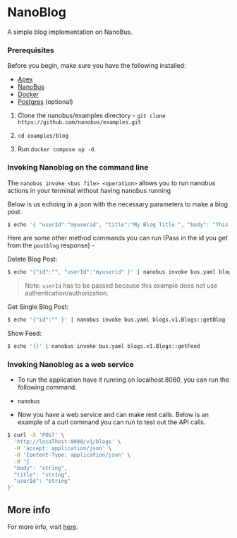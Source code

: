 # NanoBlog 

A simple blog implementation on NanoBus.

### Prerequisites

Before you begin, make sure you have the following installed:

* [Apex](https://apexlang.io)
* [NanoBus](https://github.com/nanobus)
* [Docker](https://docs.docker.com/get-docker/)
* [Postgres](https://www.postgresql.org) (optional)

1) Clone the nanobus/examples directory - ``` git clone https://github.com/nanobus/examples.git ```

2) `cd examples/blog`

3) Run `docker compose up -d`.

### Invoking Nanoblog on the command line

The `nanobus invoke <bus file> <operation>` allows you to run nanobus actions in your terminal without having nanobus running 

Below is us echoing in a json with the necessary parameters to make a blog post.

```sh
$ echo '{ "userId":"myuserid", "title":"My Blog Title ", "body": "This is my blog post" }' | nanobus invoke bus.yaml blogs.v1.Blogs::postBlog
```

Here are some other method commands you can run (Pass in the id you get from the `postblog` response) -

Delete Blog Post:

```sh
$ echo '{"id":"", "userId":"myuserid" }' | nanobus invoke bus.yaml blogs.v1.Blogs::deleteBlog
 ```

> Note: `userId` has to be passed because this example does not use authentication/authorization.

Get Single Blog Post:

```sh
$ echo '{"id":"" }' | nanobus invoke bus.yaml blogs.v1.Blogs::getBlog
```

Show Feed:

```sh
$ echo '{}' | nanobus invoke bus.yaml blogs.v1.Blogs::getFeed
```

### Invoking Nanoblog as a web service

* To run the application have it running on localhost:8080, you can run the following command.

* `nanobus`

* Now you have a web service and can make rest calls. Below is an example of a curl command you can run to test out the API calls.

```sh
$ curl -X 'POST' \
  'http://localhost:8080/v1/blogs' \
  -H 'accept: application/json' \
  -H 'Content-Type: application/json' \
  -d '{
  "body": "string",
  "title": "string",
  "userId": "string"
}' 
```
## More info

For more info, visit [here](https://github.com/nanobus/nanobus).
